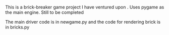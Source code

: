 This is a brick-breaker game project I have ventured upon .
Uses pygame as the main engine.
Still to be completed


The main driver code is in newgame.py and the code for rendering brick is in bricks.py 
